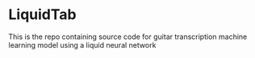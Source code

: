 # LiquidTab
This is the repo containing source code for guitar transcription machine learning model using a liquid neural network
